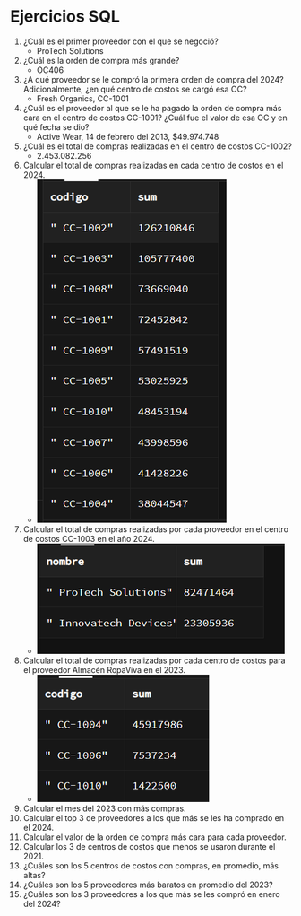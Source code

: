 # Ejercicios SQL

1. ¿Cuál es el primer proveedor con el que se negoció?
   - ProTech Solutions
2. ¿Cuál es la orden de compra más grande?
   - OC406
3. ¿A qué proveedor se le compró la primera orden de compra del 2024? Adicionalmente, ¿en qué centro de costos se cargó esa OC?
   - Fresh Organics, CC-1001
4. ¿Cuál es el proveedor al que se le ha pagado la orden de compra más cara en el centro de costos CC-1001? ¿Cuál fue el valor de esa OC y en qué fecha se dio?
   - Active Wear, 14 de febrero del 2013, $49.974.748
5. ¿Cuál es el total de compras realizadas en el centro de costos CC-1002?
   - 2.453.082.256
6. Calcular el total de compras realizadas en cada centro de costos en el 2024.
   - ![Punto 6](./resultados/6.png 'Resultado punto 6')
7. Calcular el total de compras realizadas por cada proveedor en el centro de costos CC-1003 en el año 2024.
   - ![Punto 7](./resultados/7.png 'Resultado punto 7')
8. Calcular el total de compras realizadas por cada centro de costos para el proveedor Almacén RopaViva en el 2023.
   - ![Punto 8](./resultados/8.png 'Resultado punto 8')
9. Calcular el mes del 2023 con más compras.
10. Calcular el top 3 de proveedores a los que más se les ha comprado en el 2024.
11. Calcular el valor de la orden de compra más cara para cada proveedor.
12. Calcular los 3 de centros de costos que menos se usaron durante el 2021.
13. ¿Cuáles son los 5 centros de costos con compras, en promedio, más altas?
14. ¿Cuáles son los 5 proveedores más baratos en promedio del 2023?
15. ¿Cuáles son los 3 proveedores a los que más se les compró en enero del 2024?
